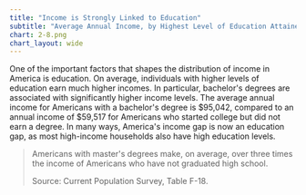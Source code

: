 ```yaml
---
title: "Income is Strongly Linked to Education"
subtitle: "Average Annual Income, by Highest Level of Education Attained"
chart: 2-8.png
chart_layout: wide
---
```

One of the important factors that shapes the distribution of income in America is education. On average, individuals with higher levels of education earn much higher incomes. In particular, bachelor's degrees are associated with significantly higher income levels. The average annual income for Americans with a bachelor's degree is $95,042, compared to an annual income of $59,517 for Americans who started college but did not earn a degree. In many ways, America's income gap is now an education gap, as most high-income households also have high education levels.						

> Americans with master's degrees make, on average, over three times the income of Americans who have not graduated high school.						
>
> Source: Current Population Survey, Table F-18.
